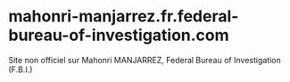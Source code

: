 # mahonri-manjarrez.fr.federal-bureau-of-investigation.com
Site non officiel sur Mahonri MANJARREZ, Federal Bureau of Investigation (F.B.I.)
